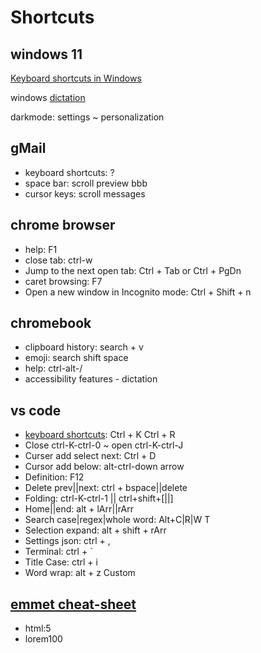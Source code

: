 # Shortcuts

## windows 11

[Keyboard shortcuts in Windows](https://support.microsoft.com/en-us/windows/keyboard-shortcuts-in-windows-dcc61a57-8ff0-cffe-9796-cb9706c75eec)

windows [dictation](https://support.microsoft.com/en-us/windows/use-dictation-to-talk-instead-of-type-on-your-pc-fec94565-c4bd-329d-e59a-af033fa5689f)

darkmode: settings ~ personalization

## gMail

* keyboard shortcuts: ?
* space bar: scroll preview bbb
* cursor keys: scroll messages

## chrome browser

* help: F1
* close tab: ctrl-w
* Jump to the next open tab: Ctrl + Tab or Ctrl + PgDn
* caret browsing: F7
* Open a new window in Incognito mode: Ctrl + Shift + n

## chromebook

* clipboard history: search + v
* emoji: search shift space
* help: ctrl-alt-/
* accessibility features - dictation

## vs code

* [keyboard shortcuts](https://code.visualstudio.com/shortcuts/keyboard-shortcuts-windows.pdf): Ctrl + K Ctrl + R
* Close ctrl-K-ctrl-0 ~ open ctrl-K-ctrl-J
* Curser add select next: Ctrl + D
* Cursor add below: alt-ctrl-down arrow
* Definition: F12
* Delete prev||next: ctrl + bspace||delete
* Folding: ctrl-K-ctrl-1 || ctrl+shift+\[||\]
* Home||end: alt + lArr||rArr
* Search case|regex|whole word: Alt+C|R|W T 
* Selection expand: alt + shift + rArr
* Settings json: ctrl + ,
* Terminal: ctrl + \`
* Title Case: ctrl + i
* Word wrap: alt + z Custom

## [emmet cheat-sheet](https://docs.emmet.io/cheat-sheet/)

* html:5
* lorem100